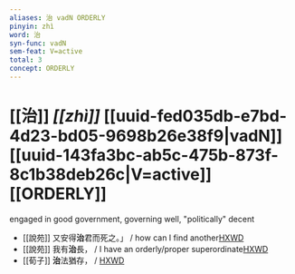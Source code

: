 ```yaml
---
aliases: 治 vadN ORDERLY
pinyin: zhì
word: 治
syn-func: vadN
sem-feat: V=active
total: 3
concept: ORDERLY 
---
```

# [[治]] *[[zhì]]*  [[uuid-fed035db-e7bd-4d23-bd05-9698b26e38f9|vadN]] [[uuid-143fa3bc-ab5c-475b-873f-8c1b38deb26c|V=active]] [[ORDERLY]]
engaged in good government, governing well, "politically" decent
 - [[說苑]] 又安得**治**君而死之。」
                     / how can I find another[HXWD](https://hxwd.org/textview.html?location=CH1a0907_CHANT_004-21a.28)
 - [[說苑]] 我有**治**長，
                     / I have an orderly/proper superordinate[HXWD](https://hxwd.org/textview.html?location=CH1a0907_CHANT_004-21a.33)
 - [[荀子]] **治**法猶存，
                     / [HXWD](https://hxwd.org/textview.html?location=KR3a0002_tls_004-7a.25)